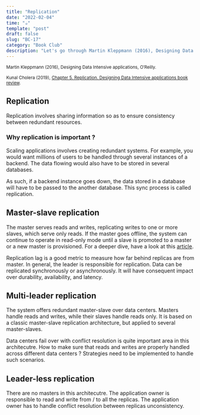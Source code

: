 ```yaml
---
title: "Replication"
date: "2022-02-04"
time: "☕️"
template: "post"
draft: false
slug: "BC-17"
category: "Book Club"
description: "Let's go through Martin Kleppmann (2016), Designing Data Intensive applications, Chapter 5. Replication"
---
```


<sub>Martin Kleppmann (2016), Designing Data Intensive applications, O′Reilly.</sub>


<sub>Kunal Cholera (2019), [Chapter 5. Replication. Designing Data Intensive applications book review](https://www.youtube.com/watch?v=8-dJt2t1vH4&list=PL4KdJM8LzAMecwInbBK5GJ3Anz-ts75RQ&index=5).</sub>

## Replication

Replication involves sharing information so as to ensure consistency between redundant resources.

### Why replication is important ?

Scaling applications involves creating redundant systems. For example, you would want millions of users to be handled through several instances of a backend. The data flowing would also have to be stored in several databases. 

As such, if a backend instance goes down, the data stored in a database will have to be passed to the another database. This sync process is called replication.

## Master-slave replication

The master serves reads and writes, replicating writes to one or more slaves, which serve only reads. If the master goes offline, the system can continue to operate in read-only mode until a slave is promoted to a master or a new master is provisioned. For a deeper dive, have a look at this [article](https://github.com/donnemartin/system-design-primer#master-master-replication).

Replication lag is a good metric to measure how far behind replicas are from master. In general, the leader is responsible for replication. Data can be replicated synchronously or asynchronously. It will have consequent impact over durability, availability, and latency. 

## Multi-leader replication

The system offers redundant master-slave over data centers. Masters handle reads and writes, while their slaves handle reads only. It is based on a classic master-slave replication architecture, but applied to several master-slaves.

Data centers fail over with conflict resolution is quite important area in this architecutre. How to make sure that reads and writes are properly handled across different data centers ? Strategies need to be implemented to handle such scenarios. 

## Leader-less replication

There are no masters in this architecutre. The application owner is responsible to read and write from / to all the replicas. The application owner has to handle conflict resolution between replicas unconsistency.

